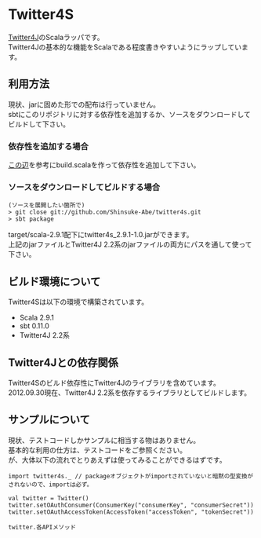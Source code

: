 # Twitter4S

[Twitter4J](https://github.com/yusuke/twitter4j)のScalaラッパです。<br/>
Twitter4Jの基本的な機能をScalaである程度書きやすいようにラップしています。

## 利用方法

現状、jarに固めた形での配布は行っていません。<br/>
sbtにこのリポジトリに対する依存性を追加するか、ソースをダウンロードしてビルドして下さい。

### 依存性を追加する場合

[この辺](http://d.hatena.ne.jp/Yoshiori/20120324/1332618170)を参考にbuild.scalaを作って依存性を追加して下さい。

### ソースをダウンロードしてビルドする場合

```
(ソースを展開したい箇所で)
> git close git://github.com/Shinsuke-Abe/twitter4s.git
> sbt package
```

target/scala-2.9.1配下にtwitter4s_2.9.1-1.0.jarができます。<br/>
上記のjarファイルとTwitter4J 2.2系のjarファイルの両方にパスを通して使って下さい。

## ビルド環境について

Twitter4Sは以下の環境で構築されています。

* Scala 2.9.1
* sbt 0.11.0
* Twitter4J 2.2系

## Twitter4Jとの依存関係

Twitter4Sのビルド依存性にTwitter4Jのライブラリを含めています。<br/>
2012.09.30現在、Twitter4J 2.2系を依存するライブラリとしてビルドします。

## サンプルについて

現状、テストコードしかサンプルに相当する物はありません。<br/>
基本的な利用の仕方は、テストコードをご参照ください。<br/>
が、大体以下の流れでとりあえずは使ってみることができるはずです。

```
import twitter4s._ // packageオブジェクトがimportされていないと暗黙の型変換がされないので、importは必ず。

val twitter = Twitter()
twitter.setOAuthConsumer(ConsumerKey("consumerKey", "consumerSecret"))
twitter.setOAuthAccessToken(AccessToken("accessToken", "tokenSecret"))

twitter.各APIメソッド
```